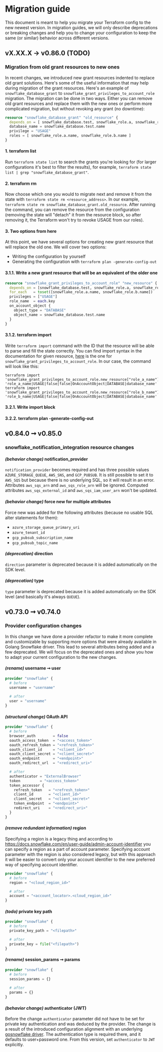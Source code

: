 # Migration guide

This document is meant to help you migrate your Terraform config to the new newest version. In migration guides, we will only 
describe deprecations or breaking changes and help you to change your configuration to keep the same (or similar) behavior
across different versions.

## vX.XX.X -> v0.86.0 (TODO)

### Migration from old grant resources to new ones

In recent changes, we introduced new grant resources indented to replace old grant solutions. Here's some of the useful 
information that may help during migration of the grant resources. Here's an example of `snowflake_database_grant` to `snowflake_grant_privileges_to_account_role` migration.
The migration can be done in two ways. Either you can remove old grant resources and replace them with the new ones or perform
more complicated migration, but without revoking any grant (no downtime):

```terraform
resource "snowflake_database_grant" "old_resource" {
  depends_on = [ snowflake_database.test, snowflake_role.a, snowflake_role.b ]
  database_name = snowflake_database.test.name
  privilege = "USAGE"
  roles = [ snowflake_role.a.name, snowflake_role.b.name ]
}
```

#### 1. terraform list

Run `terraform state list` to search the grants you're looking for (for larger configurations it's best to filter the results), 
for example, `terraform state list | grep "snowflake_database_grant"`.

#### 2. terraform rm

Now choose which one you would to migrate next and remove it from the state with `terraform state rm <resource_address>`. 
In our example, `terraform state rm snowflake_database_grant.old_resource`. After running the command, you can remove the resource from the configuration 
(removing the state will "detach" it from the resource block, so after removing it, the Terraform won't try to revoke USAGE from our roles).

#### 3. Two options from here

At this point, we have several options for creating new grant resource that will replace the old one.
We will cover two options:
- Writing the configuration by yourself
- Generating the configuration with `terraform plan -generate-config-out`

#### 3.1.1. Write a new grant resource that will be an equivalent of the older one

```terraform
resource "snowflake_grant_privileges_to_account_role" "new_resource" {
  depends_on = [snowflake_database.test, snowflake_role.a, snowflake_role.b]
  for_each   = toset([snowflake_role.a.name, snowflake_role.b.name])
  privileges = ["USAGE"]
  role_name  = each.key
  on_account_object {
    object_type = "DATABASE"
    object_name = snowflake_database.test.name
  }
}
```

#### 3.1.2. terraform import

Write `terraform import` command with the ID that the resource will be able to parse and fill the state correctly.
You can find import syntax in the documentation for given resource, [here](https://registry.terraform.io/providers/Snowflake-Labs/snowflake/latest/docs/resources/grant_privileges_to_account_role)
is the one for `snowflake_grant_privileges_to_account_role`. In our case, the command will look like this:
```shell 
terraform import 'snowflake_grant_privileges_to_account_role.new_resource["role_a_name"]' 'role_a_name|USAGE|false|false|OnAccountObject|DATABASE|database_name'
terraform import 'snowflake_grant_privileges_to_account_role.new_resource["role_b_name"]' 'role_b_name|USAGE|false|false|OnAccountObject|DATABASE|database_name'
```

#### 3.2.1. Write import block
#### 3.2.2. terraform plan -generate-config-out

## v0.84.0 ➞ v0.85.0

### snowflake_notification_integration resource changes
#### *(behavior change)* notification_provider
`notification_provider` becomes required and has three possible values `AZURE_STORAGE_QUEUE`, `AWS_SNS`, and `GCP_PUBSUB`.
It is still possible to set it to `AWS_SQS` but because there is no underlying SQL, so it will result in an error.
Attributes `aws_sqs_arn` and `aws_sqs_role_arn` will be ignored.
Computed attributes `aws_sqs_external_id` and `aws_sqs_iam_user_arn` won't be updated.

#### *(behavior change)* force new for multiple attributes
Force new was added for the following attributes (because no usable SQL alter statements for them):
- `azure_storage_queue_primary_uri`
- `azure_tenant_id`
- `gcp_pubsub_subscription_name`
- `gcp_pubsub_topic_name`

#### *(deprecation)* direction
`direction` parameter is deprecated because it is added automatically on the SDK level.

#### *(deprecation)* type
`type` parameter is deprecated because it is added automatically on the SDK level (and basically it's always `QUEUE`).

## v0.73.0 ➞ v0.74.0
### Provider configuration changes

In this change we have done a provider refactor to make it more complete and customizable by supporting more options that 
were already available in Golang Snowflake driver. This lead to several attributes being added and a few deprecated.
We will focus on the deprecated ones and show you how to adapt your current configuration to the new changes.

#### *(rename)* username ➞ user

```terraform
provider "snowflake" {
  # before
  username = "username"
  
  # after
  user = "username"
}
```

#### *(structural change)* OAuth API

```terraform
provider "snowflake" {
  # before
  browser_auth        = false
  oauth_access_token  = "<access_token>"
  oauth_refresh_token = "<refresh_token>"
  oauth_client_id     = "<client_id>"
  oauth_client_secret = "<client_secret>"
  oauth_endpoint      = "<endpoint>"
  oauth_redirect_url  = "<redirect_uri>"

  # after
  authenticator = "ExternalBrowser"
  token         = "<access_token>"
  token_accessor {
    refresh_token   = "<refresh_token>"
    client_id       = "<client_id>"
    client_secret   = "<client_secret>"
    token_endpoint  = "<endpoint>"
    redirect_uri    = "<redirect_uri>"
  }
}
```

#### *(remove redundant information)* region

Specifying a region is a legacy thing and according to https://docs.snowflake.com/en/user-guide/admin-account-identifier
you can specify a region as a part of account parameter. Specifying account parameter with the region is also considered legacy,
but with this approach it will be easier to convert only your account identifier to the new preferred way of specifying account identifier.

```terraform
provider "snowflake" {
  # before
  region = "<cloud_region_id>"

  # after
  account = "<account_locator>.<cloud_region_id>"
}
```

#### *(todo)* private key path

```terraform
provider "snowflake" {
  # before
  private_key_path = "<filepath>"

  # after
  private_key = file("<filepath>")
}
```

#### *(rename)* session_params ➞ params

```terraform
provider "snowflake" {
  # before
  session_params = {}
  
  # after
  params = {}
}
```

#### *(behavior change)* authenticator (JWT)

Before the change `authenticator` parameter did not have to be set for private key authentication and was deduced by the provider. The change is a result of the introduced configuration alignment with an underlying [gosnowflake driver](https://github.com/snowflakedb/gosnowflake). The authentication type is required there, and it defaults to user+password one. From this version, set `authenticator` to `JWT` explicitly.
